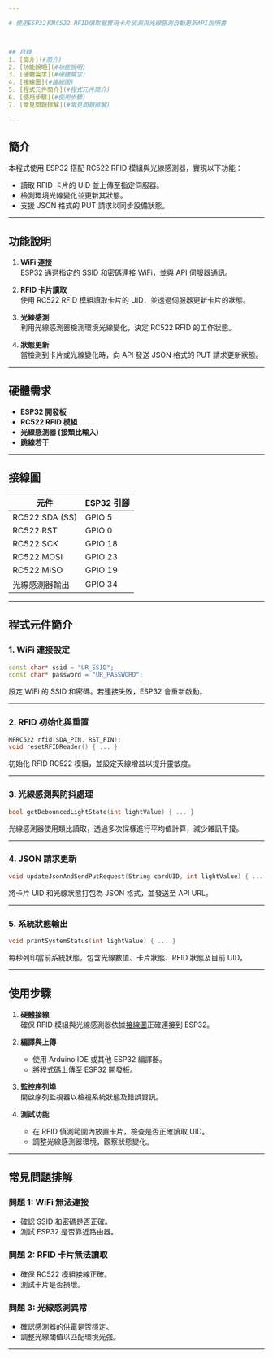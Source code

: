 ```yaml
---

# 使用ESP32和RC522 RFID讀取器實現卡片偵測與光線感測自動更新API說明書



## 目錄
1. [簡介](#簡介)
2. [功能說明](#功能說明)
3. [硬體需求](#硬體需求)
4. [接線圖](#接線圖)
5. [程式元件簡介](#程式元件簡介)
6. [使用步驟](#使用步驟)
7. [常見問題排解](#常見問題排解)

---
```


## 簡介
本程式使用 ESP32 搭配 RC522 RFID 模組與光線感測器，實現以下功能：
- 讀取 RFID 卡片的 UID 並上傳至指定伺服器。
- 檢測環境光線變化並更新其狀態。
- 支援 JSON 格式的 PUT 請求以同步設備狀態。

---

## 功能說明
1. **WiFi 連接**  
   ESP32 通過指定的 SSID 和密碼連接 WiFi，並與 API 伺服器通訊。

2. **RFID 卡片讀取**  
   使用 RC522 RFID 模組讀取卡片的 UID，並透過伺服器更新卡片的狀態。

3. **光線感測**  
   利用光線感測器檢測環境光線變化，決定 RC522 RFID 的工作狀態。

4. **狀態更新**  
   當檢測到卡片或光線變化時，向 API 發送 JSON 格式的 PUT 請求更新狀態。

---

## 硬體需求
- **ESP32 開發板**
- **RC522 RFID 模組**
- **光線感測器 (接類比輸入)**
- **跳線若干**

---

## 接線圖
| 元件              | ESP32 引腳 |
|-------------------|------------|
| RC522 SDA (SS)    | GPIO 5     |
| RC522 RST         | GPIO 0     |
| RC522 SCK         | GPIO 18    |
| RC522 MOSI        | GPIO 23    |
| RC522 MISO        | GPIO 19    |
| 光線感測器輸出    | GPIO 34    |

---

## 程式元件簡介

### 1. WiFi 連接設定
```cpp
const char* ssid = "UR_SSID";
const char* password = "UR_PASSWORD";
```
設定 WiFi 的 SSID 和密碼。若連接失敗，ESP32 會重新啟動。

---

### 2. RFID 初始化與重置
```cpp
MFRC522 rfid(SDA_PIN, RST_PIN);
void resetRFIDReader() { ... }
```
初始化 RFID RC522 模組，並設定天線增益以提升靈敏度。

---

### 3. 光線感測與防抖處理
```cpp
bool getDebouncedLightState(int lightValue) { ... }
```
光線感測器使用類比讀取，透過多次採樣進行平均值計算，減少雜訊干擾。

---

### 4. JSON 請求更新
```cpp
void updateJsonAndSendPutRequest(String cardUID, int lightValue) { ... }
```
將卡片 UID 和光線狀態打包為 JSON 格式，並發送至 API URL。

---

### 5. 系統狀態輸出
```cpp
void printSystemStatus(int lightValue) { ... }
```
每秒列印當前系統狀態，包含光線數值、卡片狀態、RFID 狀態及目前 UID。

---

## 使用步驟

1. **硬體接線**  
   確保 RFID 模組與光線感測器依據[接線圖](#接線圖)正確連接到 ESP32。

2. **編譯與上傳**  
   - 使用 Arduino IDE 或其他 ESP32 編譯器。
   - 將程式碼上傳至 ESP32 開發板。

3. **監控序列埠**  
   開啟序列監視器以檢視系統狀態及錯誤資訊。

4. **測試功能**  
   - 在 RFID 偵測範圍內放置卡片，檢查是否正確讀取 UID。
   - 調整光線感測器環境，觀察狀態變化。

---

## 常見問題排解

### 問題 1: WiFi 無法連接
- 確認 SSID 和密碼是否正確。
- 測試 ESP32 是否靠近路由器。

### 問題 2: RFID 卡片無法讀取
- 確保 RC522 模組接線正確。
- 測試卡片是否損壞。

### 問題 3: 光線感測異常
- 確認感測器的供電是否穩定。
- 調整光線閾值以匹配環境光強。

---
